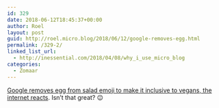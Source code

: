 ```yaml
---
id: 329
date: 2018-06-12T18:45:37+00:00
author: Roel
layout: post
guid: http://roel.micro.blog/2018/06/12/google-removes-egg.html
permalink: /329-2/
linked_list_url:
  - http://inessential.com/2018/04/08/why_i_use_micro_blog
categories:
  - Zomaar
---
```

[Google removes egg from salad emoji to make it inclusive to vegans, the internet reacts](https://mashable.com/2018/06/07/google-salad-emoji/). Isn’t that great? 😉